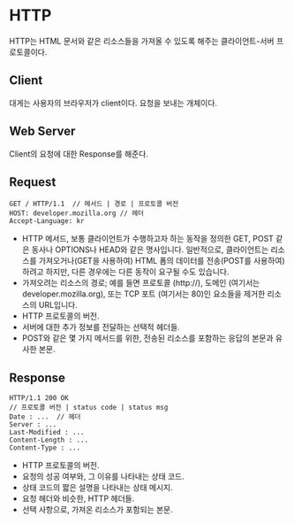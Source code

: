 # HTTP

HTTP는 HTML 문서와 같은 리소스들을 가져올 수 있도록 해주는  클라이언트-서버 프로토콜이다. 

## Client

대게는 사용자의 브라우저가 client이다. 요청을 보내는 개체이다. 

## Web Server

Client의 요청에 대한 Response를 해준다. 

## Request

```
GET / HTTP/1.1  // 메서드 | 경로 | 프로토콜 버전
HOST: developer.mozilla.org // 헤더
Accept-Language: kr
```
- HTTP 메서드, 보통 클라이언트가 수행하고자 하는 동작을 정의한 GET, POST 같은 동사나 OPTIONS나 HEAD와 같은 명사입니다. 일반적으로, 클라이언트는 리소스를 가져오거나(GET을 사용하여) HTML 폼의 데이터를 전송(POST를 사용하여)하려고 하지만, 다른 경우에는 다른 동작이 요구될 수도 있습니다.
- 가져오려는 리소스의 경로; 예를 들면 프로토콜 (http://), 도메인 (여기서는 developer.mozilla.org), 또는 TCP 포트 (여기서는 80)인 요소들을 제거한 리소스의 URL입니다.
- HTTP 프로토콜의 버전.
- 서버에 대한 추가 정보를 전달하는 선택적 헤더들.
- POST와 같은 몇 가지 메서드를 위한, 전송된 리소스를 포함하는 응답의 본문과 유사한 본문.

## Response


```
HTTP/1.1 200 OK  
// 프로토콜 버전 | status code | status msg
Date : ...  // 헤더
Server : ...
Last-Modified : ...
Content-Length : ...
Content-Type : ...
```

- HTTP 프로토콜의 버전.
- 요청의 성공 여부와, 그 이유를 나타내는 상태 코드.
- 상태 코드의 짧은 설명을 나타내는 상태 메시지.
- 요청 헤더와 비슷한, HTTP 헤더들.
- 선택 사항으로, 가져온 리소스가 포함되는 본문.